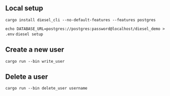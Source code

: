 ## Local setup

`cargo install diesel_cli --no-default-features --features postgres`

`echo DATABASE_URL=postgres://postgres:password@localhost/diesel_demo > .env`
`diesel setup`

## Create a new user
`cargo run --bin write_user`

## Delete a user
`cargo run --bin delete_user username`